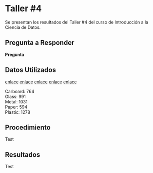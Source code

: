 # Taller #4
Se presentan los resultados del Taller #4 del curso de Introducción a la Ciencia de Datos.

## Pregunta a Responder
**Pregunta**

## Datos Utilizados
[enlace](https://www.kaggle.com/datasets/roy2004/unsortedwaste)
[enlace](https://www.kaggle.com/datasets/techsash/waste-classification-data)
[enlace](https://www.kaggle.com/datasets/hseyinsaidkoca/recyclable-solid-waste-dataset-on-5-background-co)
[enlace](https://www.kaggle.com/datasets/ionutandreivaduva/garbage-classification)
[enlace](https://www.kaggle.com/datasets/sanjadrag24/recyclable-waste-images)

Carboard: 764<br>
Glass: 991<br>
Metal: 1031<br>
Paper: 594<br>
Plastic: 1278

## Procedimiento

Test

## Resultados
Test